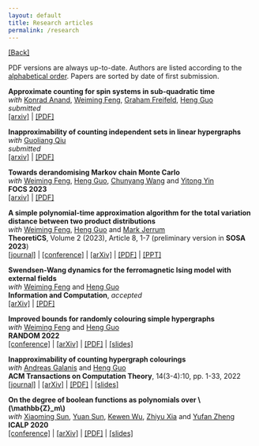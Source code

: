 ```yaml
---
layout: default
title: Research articles
permalink: /research
---
```


[[Back]](/)

PDF versions are always up-to-date. Authors are listed according to the [alphabetical order](https://en.wikipedia.org/wiki/Hardy-Littlewood_Rule). Papers are sorted by date of first submission. 

**Approximate counting for spin systems in sub-quadratic time**  
*with* [Konrad Anand](https://dblp.org/pid/264/4971.html), [Weiming Feng](https://fwm94.github.io/), [Graham Freifeld](https://www.inf.ed.ac.uk/people/students/Graham_Freifeld.html), [Heng Guo](http://homepages.inf.ed.ac.uk/hguo/)  
*submitted*  
[[arxiv]](https://arxiv.org/abs/2306.14867) | [[PDF]](/assets/papers/sub_quadratic_counting.pdf)

**Inapproximability of counting independent sets in linear hypergraphs**  
*with* [Guoliang Qiu](https://dblp.org/pid/256/7803-1.html)  
*submitted*  
[[arxiv]](https://arxiv.org/abs/2212.03072) | [[PDF]](/assets/papers/linear_indset_hardness.pdf)

**Towards derandomising Markov chain Monte Carlo**  
*with* [Weiming Feng](https://fwm94.github.io/), [Heng Guo](http://homepages.inf.ed.ac.uk/hguo/), [Chunyang Wang](https://wcysai.com/) and [Yitong Yin](http://tcs.nju.edu.cn/yinyt/)  
**FOCS 2023**  
[[arxiv]](https://arxiv.org/abs/2211.03487v2) | [[PDF]](/assets/papers/cttp_derandomisation.pdf)

**A simple polynomial-time approximation algorithm for the total variation distance between two product distributions**  
*with* [Weiming Feng](https://fwm94.github.io/), [Heng Guo](http://homepages.inf.ed.ac.uk/hguo/) and [Mark Jerrum](https://webspace.maths.qmul.ac.uk/m.jerrum/)  
**TheoretiCS**, Volume 2 (2023), Article 8, 1-7 (preliminary version in **SOSA 2023**)  
[[journal]](https://theoretics.episciences.org/11465) | [[conference]](https://doi.org/10.1137/1.9781611977585.ch30) | [[arXiv]](https://arxiv.org/abs/2208.00740v3) | [[PDF]](/assets/papers/dtv_alg.pdf) | [[PPT]](/assets/slides/dtv_oxford.pptx)

**Swendsen-Wang dynamics for the ferromagnetic Ising model with external fields**  
*with* [Weiming Feng](https://fwm94.github.io/) and [Heng Guo](http://homepages.inf.ed.ac.uk/hguo/)  
**Information and Computation**, *accepted*  
[[arXiv]](https://arxiv.org/abs/2205.01985v2) | [[PDF]](/assets/papers/grand_model.pdf)

**Improved bounds for randomly colouring simple hypergraphs**  
*with* [Weiming Feng](https://fwm94.github.io/) and [Heng Guo](http://homepages.inf.ed.ac.uk/hguo/)  
**RANDOM 2022**  
[[conference]](https://doi.org/10.4230/LIPIcs.APPROX/RANDOM.2022.25) | [[arXiv]](https://arxiv.org/abs/2202.05554) | [[PDF]](/assets/papers/linear_lll.pdf) | [[slides]](/assets/slides/linear_lll_slides.pdf)

**Inapproximability of counting hypergraph colourings**  
*with* [Andreas Galanis](https://www.cs.ox.ac.uk/people/andreas.galanis/myindex.html) and [Heng Guo](http://homepages.inf.ed.ac.uk/hguo/)  
**ACM Transactions on Computation Theory**, 14(3-4):10, pp. 1-33, 2022  
[[journal]](https://doi.org/10.1145/3558554) | [[arXiv]](https://arxiv.org/abs/2107.05486) | [[PDF]](/assets/papers/hc_hardness.pdf) | [[slides]](/assets/slides/hc_hardness_slides.pdf)

**On the degree of boolean functions as polynomials over \\(\mathbb{Z}_m\\)**  
*with* [Xiaoming Sun](http://theory.ict.ac.cn/en/), [Yuan Sun](https://theory.ict.ac.cn/en/), [Kewen Wu](https://shlw.github.io/), [Zhiyu Xia](https://theory.ict.ac.cn/en/members/xiazhiyu/) and [Yufan Zheng](https://www.cs.umd.edu/people/phonebook/grad-student)  
**ICALP 2020**  
[[conference]](https://doi.org/10.4230/LIPIcs.ICALP.2020.100) | [[arXiv]](https://arxiv.org/abs/1910.12458) | [[PDF]](/assets/papers/degm.pdf) | [[slides]](/assets/slides/degm_icalp20.pdf)
